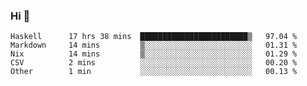 ### Hi 👋

<!--START_SECTION:waka-->

```text
Haskell      17 hrs 38 mins  ████████████████████████▒   97.04 %
Markdown     14 mins         ▒░░░░░░░░░░░░░░░░░░░░░░░░   01.31 %
Nix          14 mins         ▒░░░░░░░░░░░░░░░░░░░░░░░░   01.29 %
CSV          2 mins          ░░░░░░░░░░░░░░░░░░░░░░░░░   00.20 %
Other        1 min           ░░░░░░░░░░░░░░░░░░░░░░░░░   00.13 %
```

<!--END_SECTION:waka-->
